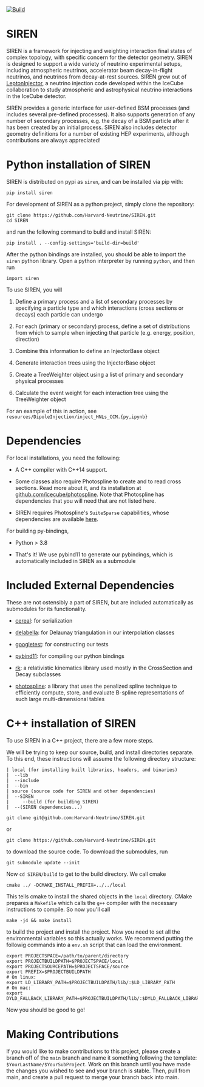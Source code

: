[![Build](https://github.com/Harvard-Neutrino/SIREN/actions/workflows/build_wheels.yml/badge.svg)](https://github.com/Harvard-Neutrino/SIREN/actions/workflows/build_wheels.yml)

# SIREN

SIREN is a framework for injecting and weighting interaction final states of complex topology, with specific concern for the detector geometry. SIREN is designed to support a wide variety of neutrino experimental setups, including atmospheric neutrinos, accelerator beam decay-in-flight neutrinos, and neutrinos from decay-at-rest sources. SIREN grew out of [LeptonInjector](https://github.com/icecube/LeptonInjector), a neutrino injection code developed within the IceCube collaboration to study atmospheric and astrophysical neutrino interactions in the IceCube detector.

SIREN provides a generic interface for user-defined BSM processes (and includes several pre-defined processes). It also supports generation of any number of secondary processes, e.g. the decay of a BSM particle after it has been created by an initial process. SIREN also includes detector geometry definitions for a number of existing HEP experiments, although contributions are always appreciated!

# Python installation of SIREN

SIREN is distributed on pypi as `siren`, and can be installed via pip with:

```
pip install siren
```

For development of SIREN as a python project, simply clone the repository:

```
git clone https://github.com/Harvard-Neutrino/SIREN.git
cd SIREN
```

and run the following command to build and install SIREN:

```
pip install . --config-settings='build-dir=build'
```

After the python bindings are installed, you should be able to import the `siren` python library. Open a python interpreter by running `python`, and then run

```
import siren
```

To use SIREN, you will

1. Define a primary process and a list of secondary processes by specifying a particle type and which interactions (cross sections or decays) each particle can undergo

2. For each (primary or secondary) process, define a set of distributions from which to sample when injecting that particle (e.g. energy, position, direction)

3. Combine this information to define an InjectorBase object

4. Generate interaction trees using the InjectorBase object

5. Create a TreeWeighter object using a list of primary and secondary physical processes

6. Calculate the event weight for each interaction tree using the TreeWeighter object

For an example of this in action, see `resources/DipoleInjection/inject_HNLs_CCM.{py,ipynb}`

# Dependencies

For local installations, you need the following:

* A C++ compiler with C++14 support.

* Some classes also require Photospline to create and to read cross sections. Read more about it, and its installation at [github.com/icecube/photospline](https://github.com/icecube/photospline). Note that Photospline has dependencies that you will need that are not listed here.

* SIREN requires Photospline's `SuiteSparse` capabilities, whose dependencies are available [here](http://faculty.cse.tamu.edu/davis/suitesparse.html).

For building py-bindings,

* Python > 3.8

* That's it! We use pybind11 to generate our pybindings, which is automatically included in SIREN as a submodule


# Included External Dependencies

These are not ostensibly a part of SIREN, but are included automatically as submodules for its functionality.

* [cereal](https://github.com/USCiLab/cereal): for serialization

* [delabella](https://github.com/msokalski/delabella): for Delaunay triangulation in our interpolation classes

* [googletest](https://github.com/google/googletest): for constructing our tests

* [pybind11](https://github.com/pybind/pybind11): for compiling our python bindings

* [rk](https://rk.hepforge.org/): a relativistic kinematics library used mostly in the CrossSection and Decay subclasses

* [photospline](https://github.com/icecube/photospline): a library that uses the penalized spline technique to efficiently compute, store, and evaluate B-spline representations of such large multi-dimensional tables

# C++ installation of SIREN

To use SIREN in a C++ project, there are a few more steps.

We will be trying to keep our source, build, and install directories separate. To this end, these instructions will assume the following directory structure:

```
| local (for installing built libraries, headers, and binaries)
|  --lib
|  --include
|  --bin
| source (source code for SIREN and other dependencies)
|  --SIREN
|     --build (for building SIREN)
|  --(SIREN dependencies...)
```

`git clone git@github.com:Harvard-Neutrino/SIREN.git`

or

`git clone https://github.com/Harvard-Neutrino/SIREN.git`

to download the source code. To download the submodules, run

`git submodule update --init`

Now `cd SIREN/build` to get to the build directory. We call cmake

`cmake ../ -DCMAKE_INSTALL_PREFIX=../../local`

This tells cmake to install the shared objects in the `local` directory. CMake prepares a `Makefile` which calls the `g++` compiler with the necessary instructions to compile. So now you'll call

`make -j4 && make install`

to build the project and install the project. Now you need to set all the environmental variables so this actually works. We recommend putting the followig commands into a `env.sh` script that can load the environment.

```
export PROJECTSPACE=/path/to/parent/directory
export PROJECTBUILDPATH=$PROJECTSPACE/local
export PROJECTSOURCEPATH=$PROJECTSPACE/source
export PREFIX=$PROJECTBUILDPATH
# On linux:
export LD_LIBRARY_PATH=$PROJECTBUILDPATH/lib/:$LD_LIBRARY_PATH
# On mac:
export DYLD_FALLBACK_LIBRARY_PATH=$PROJECTBUILDPATH/lib/:$DYLD_FALLBACK_LIBRARY_PATH
```

Now you should be good to go!

# Making Contributions
If you would like to make contributions to this project, please create a branch off of the `main` branch and name it something following the template: `$YourLastName/$YourSubProject`.
Work on this branch until you have made the changes you wished to see and your branch is stable.
Then, pull from main, and create a pull request to merge your branch back into main.
